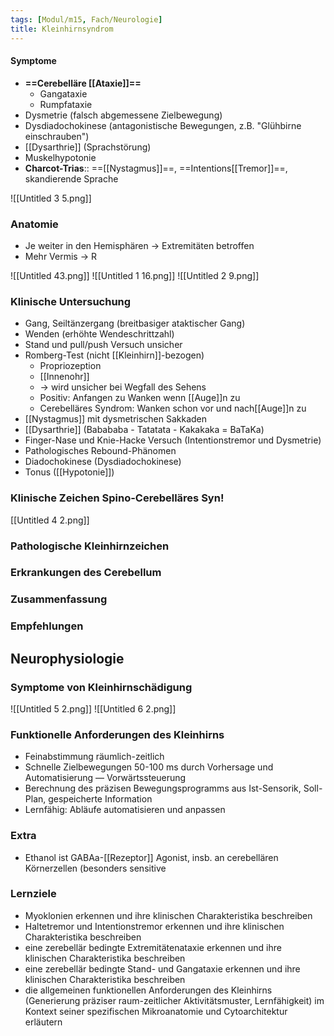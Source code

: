 ```yaml
---
tags: [Modul/m15, Fach/Neurologie]
title: Kleinhirnsyndrom
---
```

#### Symptome
- **==Cerebelläre [[Ataxie]]==**
	- Gangataxie 
	- Rumpfataxie 
- Dysmetrie (falsch abgemessene Zielbewegung)
- Dysdiadochokinese (antagonistische Bewegungen, z.B. "Glühbirne einschrauben")
- [[Dysarthrie]] (Sprachstörung)
- Muskelhypotonie
- **Charcot-Trias**:: ==[[Nystagmus]]==, ==Intentions[[Tremor]]==, skandierende Sprache

![[Untitled 3 5.png]]

### Anatomie

- Je weiter in den Hemisphären → Extremitäten betroffen
- Mehr Vermis → R


![[Untitled 43.png]]
![[Untitled 1 16.png]]
![[Untitled 2 9.png]]



### Klinische Untersuchung

- Gang, Seiltänzergang (breitbasiger ataktischer Gang)
- Wenden (erhöhte Wendeschrittzahl)
- Stand und pull/push Versuch unsicher
- Romberg-Test (nicht [[Kleinhirn]]-bezogen)
    - Propriozeption
    - [[Innenohr]]
    - → wird unsicher bei Wegfall des Sehens
    - Positiv: Anfangen zu Wanken wenn [[Auge]]n zu
    - Cerebelläres Syndrom: Wanken schon vor und nach[[Auge]]n zu
- [[Nystagmus]] mit dysmetrischen Sakkaden
- [[Dysarthrie]] (Babababa - Tatatata - Kakakaka = BaTaKa)
- Finger-Nase und Knie-Hacke Versuch (Intentionstremor und Dysmetrie)
- Pathologisches Rebound-Phänomen
- Diadochokinese (Dysdiadochokinese)
- Tonus ([[Hypotonie]])

### Klinische Zeichen Spino-Cerebelläres Syn!
[[Untitled 4 2.png]]

### Pathologische Kleinhirnzeichen

### Erkrankungen des Cerebellum

### Zusammenfassung

### Empfehlungen

## Neurophysiologie

### Symptome von Kleinhirnschädigung
![[Untitled 5 2.png]]
![[Untitled 6 2.png]]

### Funktionelle Anforderungen des Kleinhirns

- Feinabstimmung räumlich-zeitlich
- Schnelle Zielbewegungen 50-100 ms durch Vorhersage und Automatisierung — Vorwärtssteuerung
- Berechnung des präzisen Bewegungsprogramms aus Ist-Sensorik, Soll-Plan, gespeicherte Information
- Lernfähig: Abläufe automatisieren und anpassen

### Extra

- Ethanol ist GABAa-[[Rezeptor]] Agonist, insb. an cerebellären Körnerzellen (besonders sensitive

### Lernziele

- Myoklonien erkennen und ihre klinischen Charakteristika beschreiben
- Haltetremor und Intentionstremor erkennen und ihre klinischen Charakteristika beschreiben
- eine zerebellär bedingte Extremitätenataxie erkennen und ihre klinischen Charakteristika beschreiben
- eine zerebellär bedingte Stand- und Gangataxie erkennen und ihre klinischen Charakteristika beschreiben
- die allgemeinen funktionellen Anforderungen des Kleinhirns (Generierung präziser raum-zeitlicher Aktivitätsmuster, Lernfähigkeit) im Kontext seiner spezifischen Mikroanatomie und Cytoarchitektur erläutern
